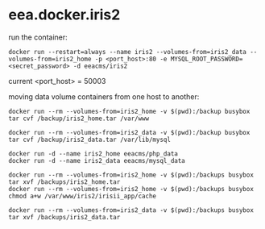 # eea.docker.iris2

run the container: 

    docker run --restart=always --name iris2 --volumes-from=iris2_data --volumes-from=iris2_home -p <port_host>:80 -e MYSQL_ROOT_PASSWORD=<secret_password> -d eeacms/iris2

current <port_host> = 50003

moving data volume containers from one host to another:



<donor host>

    docker run --rm --volumes-from=iris2_home -v $(pwd):/backup busybox tar cvf /backup/iris2_home.tar /var/www

    docker run --rm --volumes-from=iris2_data -v $(pwd):/backup busybox tar cvf /backup/iris2_data.tar /var/lib/mysql

<target host>

    docker run -d --name iris2_home eeacms/php_data
    docker run -d --name iris2_data eeacms/mysql_data

    docker run --rm --volumes-from=iris2_home -v $(pwd):/backups busybox tar xvf /backups/iris2_home.tar
    docker run --rm --volumes-from=iris2_home -v $(pwd):/backups busybox chmod a+w /var/www/iris2/irisii_app/cache
    
    docker run --rm --volumes-from=iris2_data -v $(pwd):/backups busybox tar xvf /backups/iris2_data.tar
